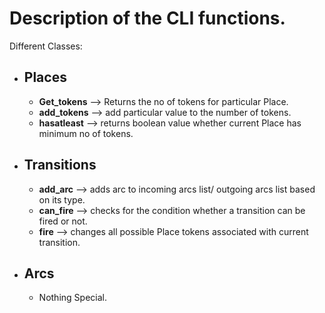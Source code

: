 # Description of the CLI functions.

Different Classes:
* ## Places
   - __Get_tokens__  --> Returns the no of tokens for particular Place.
   - __add_tokens__ --> add  particular value to the number of tokens.
   - __hasatleast__ --> returns boolean value whether current Place has minimum no of tokens.
* ## Transitions
  - __add_arc__ --> adds arc to incoming arcs list/ outgoing arcs list based on its type.
  - __can_fire__ --> checks for the condition whether a transition can be fired or not.
  - __fire__ --> changes all possible Place tokens associated with current transition.
* ## Arcs
  - Nothing Special.

